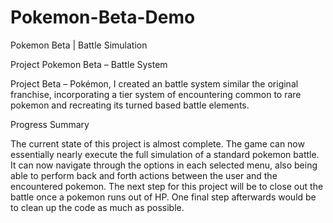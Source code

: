 # Pokemon-Beta-Demo
Pokemon Beta | Battle Simulation

Project Pokemon Beta – Battle System 

Project Beta – Pokémon, I created an battle system similar the original franchise, incorporating a tier system of encountering common to rare pokemon and recreating its turned based battle elements.


Progress Summary

  The current state of this project is almost complete. The game can now essentially nearly execute the full simulation of a standard pokemon battle. It can now navigate through the options in each selected menu, also being able to perform back and forth actions between the user and the encountered pokemon. The next step for this project will be to close out the battle once a pokemon runs out of HP. One final step afterwards would be to clean up the code as much as possible.
